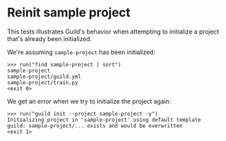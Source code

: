# Reinit sample project

This tests illustrates Guild's behavior when attempting to initialize
a project that's already been initialized.

We're assuming `sample-project` has been initialized:

    >>> run("find sample-project | sort")
    sample-project
    sample-project/guild.yml
    sample-project/train.py
    <exit 0>

We get an error when we try to initialize the project again:

    >>> run("guild init --project sample-project -y")
    Initializing project in 'sample-project' using default template
    guild: sample-project/... exists and would be overwritten
    <exit 1>
